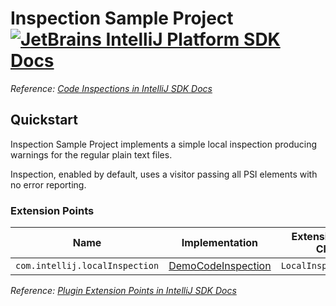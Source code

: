 # Inspection Sample Project [![JetBrains IntelliJ Platform SDK Docs](https://jb.gg/badges/docs.svg)][docs]
*Reference: [Code Inspections in IntelliJ SDK Docs][docs:code_inspections]*

## Quickstart

Inspection Sample Project implements a simple local inspection producing warnings for the regular plain text files.

Inspection, enabled by default, uses a visitor passing all PSI elements with no error reporting.

### Extension Points

| Name                           | Implementation                                | Extension Point Class |
| ------------------------------ | --------------------------------------------- | --------------------- |
| `com.intellij.localInspection` | [DemoCodeInspection][file:DemoCodeInspection] | `LocalInspectionTool` |

*Reference: [Plugin Extension Points in IntelliJ SDK Docs][docs:ep]*


[docs]: https://plugins.jetbrains.com/docs/intellij/
[docs:code_inspections]: https://plugins.jetbrains.com/docs/intellij/code-inspections.html
[docs:ep]: https://plugins.jetbrains.com/docs/intellij/plugin-extensions.html

[file:DemoCodeInspection]: ./src/main/java/org/intellij/sdk/inspection/DemoCodeInspection.java

